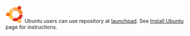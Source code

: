 ---
---

![](/imgs/distros/ubuntu.png)
Ubuntu users can use repository at [launchpad](https://launchpad.net/~razor-qt/+archive/ppa/).
See [Install Ubuntu](ubuntu.html) page for instructions.
